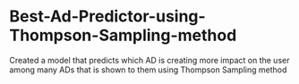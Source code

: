 # Best-Ad-Predictor-using-Thompson-Sampling-method
Created a model that predicts which AD is creating more impact on the user among many ADs that is shown to them using Thompson Sampling method
